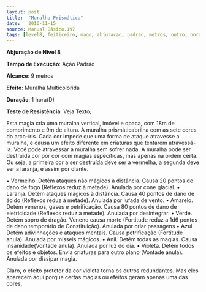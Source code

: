 ```yaml
---
layout: post
title:  "Muralha Prismática"
date:   2016-11-15
source: Manual Básico.197
tags: [level8, feiticeiro, mago, abjuracao, padrao, metros, outro, hora]
---
```


**Abjuração de Nível 8**

**Tempo de Execução**: Ação Padrão

**Alcance**: 9 metros

**Efeito**: Muralha Multicolorida

**Duração**: 1 hora(D)

**Teste de Resistência**: Veja Texto;

Esta magia cria uma muralha vertical, imóvel e opaca, com 18m de comprimento e 9m de altura.
A muralha prismáticabrilha com as sete cores do arco-íris. Cada cor impede que uma forma de ataque atravesse a muralha, e causa um efeito diferente em criaturas que tentarem atravessá-la. 
Você pode atravessar a muralha sem sofrer nada.
A muralha pode ser destruída cor por cor com magias específicas, mas apenas na ordem certa. Ou seja, a primeira cor a ser destruída deve ser a vermelha, a segunda deve ser a laranja, e assim por diante.

• Vermelho. Detém ataques não mágicos à distância. Causa 20 pontos de dano de fogo (Reflexos reduz à metade). Anulada por cone glacial.
• Laranja. Detém ataques mágicos à distância. Causa 40 pontos de dano de ácido (Reflexos reduz à metade). Anulada por lufada de vento.
• Amarelo. Detém venenos, gases e petrificação. Causa 80 pontos de dano de eletricidade (Reflexos reduz à metade). Anulada por desintegrar.
• Verde. Detém sopro de dragão. Veneno causa morte (Fortitude reduz a 1d6 pontos de dano temporário de Constituição). Anulada por criar passagens
• Azul. Detém adivinhações e ataques mentais. Causa petrificação  (Fortitude anula). Anulada por mísseis mágicos.
• Anil. Detém todas as magias. Causa insanidade(Vontade anula). Anulada por luz do dia.
• Violeta. Detém todos os efeitos e objetos. Envia criaturas para outro plano (Vontade anula). Anulada por dissipar magia.

Claro, o efeito protetor da cor violeta torna os outros redundantes. Mas eles aparecem aqui porque certas magias ou efeitos geram apenas uma das cores.